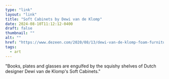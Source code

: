 ```yaml
---
type: "link"
layout: "link"
title: "Soft Cabinets by Dewi van de Klomp"
date: 2024-08-10T11:12:12-0400
draft: false
thumbnail: ""
alt: ""
href: "https://www.dezeen.com/2020/08/13/dewi-van-de-klomp-foam-furniture-soft-cabinets-design/"
tags:
  - art
---
```


"Books, plates and glasses are engulfed by the squishy shelves of Dutch designer Dewi van de Klomp's Soft Cabinets."
